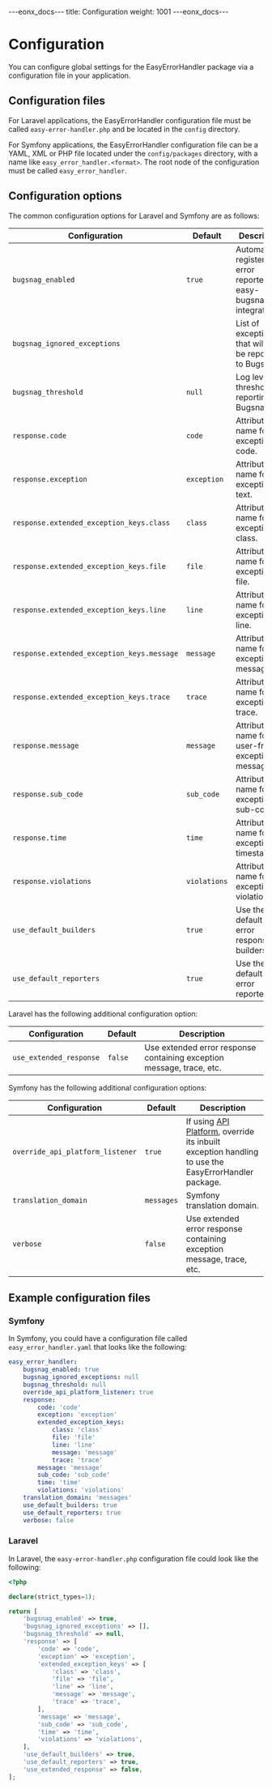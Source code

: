 ---eonx_docs---
title: Configuration
weight: 1001
---eonx_docs---

# Configuration

You can configure global settings for the EasyErrorHandler package via a configuration file in your application.

## Configuration files

For Laravel applications, the EasyErrorHandler configuration file must be called `easy-error-handler.php` and be located in the
`config` directory.

For Symfony applications, the EasyErrorHandler configuration file can be a YAML, XML or PHP file located under the
`config/packages` directory, with a name like `easy_error_handler.<format>`. The root node of the configuration must be called
`easy_error_handler`.

## Configuration options

The common configuration options for Laravel and Symfony are as follows:

| Configuration | Default | Description |
| ------------- | ------- | ----------- |
| `bugsnag_enabled` | `true` | Automatically register the error reporter for easy-bugsnag integration. |
| `bugsnag_ignored_exceptions` | | List of exceptions that will not be reported to Bugsnag. |
| `bugsnag_threshold` | `null` | Log level threshold for reporting to Bugsnag. |
| `response.code` | `code` | Attribute name for exception code. |
| `response.exception` | `exception` | Attribute name for exception text. |
| `response.extended_exception_keys.class` | `class` | Attribute name for exception class. |
| `response.extended_exception_keys.file` | `file` | Attribute name for exception file. |
| `response.extended_exception_keys.line` | `line` | Attribute name for exception line. |
| `response.extended_exception_keys.message` | `message` | Attribute name for exception message. |
| `response.extended_exception_keys.trace` | `trace` | Attribute name for exception trace. |
| `response.message` | `message` | Attribute name for user-friendly exception message. |
| `response.sub_code` | `sub_code` | Attribute name for exception sub-code. |
| `response.time` | `time` | Attribute name for exception timestamp. |
| `response.violations` | `violations` | Attribute name for exception violations. |
| `use_default_builders` | `true` | Use the default set of error response builders. |
| `use_default_reporters` | `true` | Use the default set of error reporters. |

Laravel has the following additional configuration option:

| Configuration | Default | Description |
| ------------- | ------- | ----------- |
| `use_extended_response` | `false` | Use extended error response containing exception message, trace, etc. |

Symfony has the following additional configuration options:

| Configuration | Default | Description |
| ------------- | ------- | ----------- |
| `override_api_platform_listener` | `true` | If using [API Platform][1], override its inbuilt exception handling to use the EasyErrorHandler package. |
| `translation_domain` | `messages` | Symfony translation domain. |
| `verbose` | `false` | Use extended error response containing exception message, trace, etc. |

## Example configuration files

### Symfony

In Symfony, you could have a configuration file called `easy_error_handler.yaml` that looks like the following:

```yaml
easy_error_handler:
    bugsnag_enabled: true
    bugsnag_ignored_exceptions: null
    bugsnag_threshold: null
    override_api_platform_listener: true
    response:
        code: 'code'
        exception: 'exception'
        extended_exception_keys:
            class: 'class'
            file: 'file'
            line: 'line'
            message: 'message'
            trace: 'trace'
        message: 'message'
        sub_code: 'sub_code'
        time: 'time'
        violations: 'violations'
    translation_domain: 'messages'
    use_default_builders: true
    use_default_reporters: true
    verbose: false
```

### Laravel

In Laravel, the `easy-error-handler.php` configuration file could look like the following:

```php
<?php

declare(strict_types=1);

return [
    'bugsnag_enabled' => true,
    'bugsnag_ignored_exceptions' => [],
    'bugsnag_threshold' => null,
    'response' => [
        'code' => 'code',
        'exception' => 'exception',
        'extended_exception_keys' => [
            'class' => 'class',
            'file' => 'file',
            'line' => 'line',
            'message' => 'message',
            'trace' => 'trace',
        ],
        'message' => 'message',
        'sub_code' => 'sub_code',
        'time' => 'time',
        'violations' => 'violations',
    ],
    'use_default_builders' => true,
    'use_default_reporters' => true,
    'use_extended_response' => false,
];
```

[1]: https://api-platform.com/
